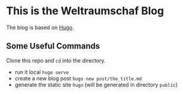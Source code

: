 # This is the Weltraumschaf Blog

The blog is based on [Hugo](https://gohugo.io/).

## Some Useful Commands

Clone this repo and `cd` into the directory.

- run it local `hugo serve`
- create a new blog post `hugo new post/the_title.md`
- generate the static site `hugo` (will be generated in directory `public`)
